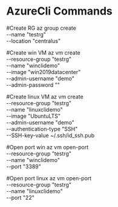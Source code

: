 # AzureCli Commands

#Create RG
az group create \
    --name "testrg" \
    --location "centralus"
    
#Create win VM
az vm create \
  --resource-group "testrg" \
  --name "winclidemo" \
  --image "win2019datacenter" \
  --admin-username "demo" \
  --admin-password "" 
  
#Create linux VM
az vm create \
  --resource-group "testrg" \
  --name "linuxclidemo" \
  --image "UbuntuLTS" \
  --admin-username "demo" \
  --authentication-type "SSH" \
  --SSH-key-value ~/.ssh/id_ssh.pub
  
#Open port win
az vm open-port \
  --resource-group "testrg" \
  --name "winclidemo" \
  --port "3389"
  
#Open port linux
az vm open-port \
  --resource-group "testrg" \
  --name "linuxclidemo" \
  --port "22"
